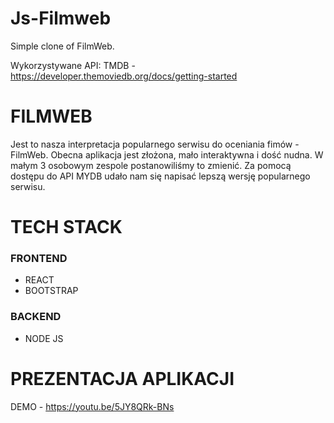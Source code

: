 # Js-Filmweb
Simple clone of FilmWeb.

Wykorzystywane API:
TMDB - https://developer.themoviedb.org/docs/getting-started 

# FILMWEB 
Jest to nasza interpretacja popularnego serwisu do oceniania fimów - FilmWeb. Obecna aplikacja jest złożona, mało interaktywna i dość nudna. W małym 3 osobowym zespole postanowiliśmy to zmienić. Za pomocą dostępu do API MYDB udało nam się napisać lepszą wersję popularnego serwisu.

# TECH STACK 
### FRONTEND 
* REACT
* BOOTSTRAP
### BACKEND 
* NODE JS 

# PREZENTACJA APLIKACJI
DEMO - https://youtu.be/5JY8QRk-BNs
